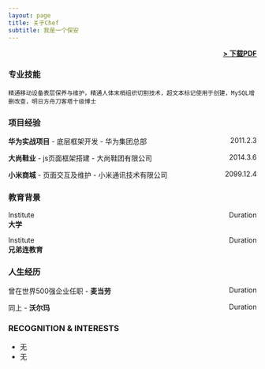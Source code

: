 ```yaml
---
layout: page
title: 关于Chef
subtitle: 我是一个保安
---
```


<span style="float: right; "><a href="{{ '/assets/resume.pdf' | prepend: site.baseurl }}"><strong>> 下载PDF</strong></a> </span>
<br>

### 专业技能
``` 精通移动设备表层保养与维护，精通人体末梢组织切割技术，超文本标记使用于创建，MySQL增删改查，明日方舟刀客塔十级博士 ```  

### 项目经验
**华为实战项目** - 底层框架开发 - 华为集团总部 <span style="float: right; ">2011.2.3</span>  
  

**大尚鞋业** - js页面框架搭建 - 大尚鞋团有限公司 <span style="float: right; ">2014.3.6</span>  
 

**小米商城** - 页面交互及维护 - 小米通讯技术有限公司 <span style="float: right; ">2099.12.4</span>  


### 教育背景

Institute <span style="float: right; ">Duration</span>  
**大学**  
 
 
Institute <span style="float: right; ">Duration</span>  
**兄弟连教育**  


 

### 人生经历

曾在世界500强企业任职 - **麦当劳** <span style="float: right; ">Duration</span>  


 
同上 - **沃尔玛** <span style="float: right; ">Duration</span>  




### RECOGNITION & INTERESTS

- 无
- 无
